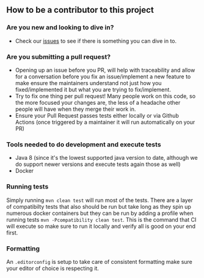 ## How to be a contributor to this project

### Are you new and looking to dive in?
* Check our [issues](https://github.com/kagkarlsson/db-scheduler/issues) to see if there is something you can dive in to.

### Are you submitting a pull request?

* Opening up an issue before you PR, will help with traceability and allow for a conversation before you fix an issue/implement
  a new feature to make ensure the maintainers understand not just how you fixed/implemented it but what you are trying
  to fix/implement.
* Try to fix one thing per pull request! Many people work on this code, so the more focused your changes are, the less
  of a headache other people will have when they merge their work in.
* Ensure your Pull Request passes tests either locally or via Github Actions (once triggered by a maintainer it will run automatically on your PR)

### Tools needed to do development and execute tests
* Java 8 (since it's the lowest supported java version to date, although we do support newer versions and execute tests again those as well)
* Docker

### Running tests
Simply running `mvn clean test` will run most of the tests. There are a layer of compatibilty tests that also should be run
but take long as they spin up numerous docker containers but they can be run by adding a profile when running tests `mvn -Pcompatibility clean test`.
This is the command that CI will execute so make sure to run it locally and verify all is good on your end first.

### Formatting
An `.editorconfig` is setup to take care of consistent formatting make sure your editor of choice is respecting it.
